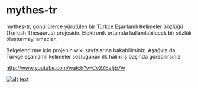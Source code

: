 mythes-tr
=========

mythes-tr, gönüllülerce yürütülen bir Türkçe Eşanlamlı Kelimeler Sözlüğü
(Turkish Thesaurus) projesidir. Elektronik ortamda kullanılabilecek bir
sözlük oluşturmayı amaçlar.

Belgelendirme için projenin wiki sayfalarına bakabilirsiniz. Aşağıda da 
Türkçe eşanlamlı kelimeler sözlüğünün ilk halini iş başında
görebilirsiniz:

http://www.youtube.com/watch?v=Cv2Z6afjb7w

![alt text](http://i.imgur.com/HfCf0Id.png)
